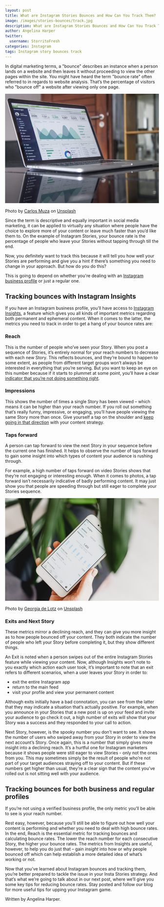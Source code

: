 ```yaml
---
layout: post
title: What are Instagram Stories Bounces and How Can You Track Them?
image: /images/stories-bounces/track.jpg
description: What are Instagram Stories Bounces and How Can You Track Them?
author: Angelina Harper
twitter:
  username: StorritoFresh
categories: Instagram
tags: Instagram story bounces track
---
```


In digital marketing terms, a "bounce" describes an instance when a person lands on a website and then leaves it without proceeding to view the other pages within the site. You might have heard the term "bounce rate" often referred to in regards to website analysis. That’s the percentage of visitors who "bounce off" a website after viewing only one page.

![Track bounces](/images/stories-bounces/track.jpg)
<!--more-->

Photo by [Carlos Muza](https://unsplash.com/photos/hpjSkU2UYSU?utm_source=unsplash&utm_medium=referral&utm_content=creditCopyText) on [Unsplash](https://unsplash.com/search/photos/business?utm_source=unsplash&utm_medium=referral&utm_content=creditCopyText)

Since the term is descriptive and equally important in social media marketing, it can be applied to virtually any situation where people have the choice to explore more of your content or leave much faster than you’d like them to. On the example of Instagram Stories, your bounce rate is the percentage of people who leave your Stories without tapping through till the end.

Now, you definitely want to track this because it will tell you how well your Stories are performing and give you a hint if there’s something you need to change in your approach. But how do you do this?

This is going to depend on whether you're dealing with an [Instagram business profile](https://later.com/blog/instagram-business-profile/) or just a regular one.

## Tracking bounces with Instagram Insights ##

If you have an Instagram business profile, you’ll have access to [Instagram Insights](https://help.instagram.com/788388387972460?helpref=faq_content), a feature which gives you all kinds of important metrics regarding both permanent and ephemeral content. When it comes to the latter, the metrics you need to track in order to get a hang of your bounce rates are:

### Reach ###

This is the number of people who’ve seen your Story. When you post a sequence of Stories, it’s entirely normal for your reach numbers to decrease with each new Story. This reflects bounces, and they’re bound to happen to some extent, as people from different target groups won’t always be interested in everything that you’re serving. But you want to keep an eye on this number because if it starts to plummet at some point, you’ll have a clear [indicator that you’re not doing something right](https://blog.storrito.com/instagram/2018/12/13/4-Instagram-Story-Mistakes-Youre-Making.html). 

### Impressions ###

This shows the number of times a single Story has been viewed – which means it can be higher than your reach number. If you roll out something that’s really funny, impressive, or engaging, you’ll have people viewing the same Story more than once. Give yourself a tap on the shoulder and [keep going in that direction](https://blog.storrito.com/instagram/2019/01/23/how-to-design-awesome-instagram-stories.html) with your content strategy.

### Taps forward ###

A person can tap forward to view the next Story in your sequence before the current one has finished. It helps to observe the number of taps forward to gain some insight into which types of content your audience is rushing through. 

For example, a high number of taps forward on video Stories shows that they’re not engaging or interesting enough. When it comes to photos, a tap forward isn’t necessarily indicative of badly performing content. It may just show you that people are speeding through but still eager to complete your Stories sequence.

![Track bounces](/images/stories-bounces/track2.jpg)

Photo by [Georgia de Lotz](https://unsplash.com/photos/-UsJoNxLaNo?utm_source=unsplash&utm_medium=referral&utm_content=creditCopyText) on [Unsplash](https://unsplash.com/search/photos/instagram?utm_source=unsplash&utm_medium=referral&utm_content=creditCopyText)

### Exits and Next Story ###

These metrics mirror a declining reach, and they can give you more insight as to how people bounced off your content. They both indicate the number of people who left your Story before completing it, but they show different things.

An Exit is noted when a person swipes out of the entire Instagram Stories feature while viewing your content. Now, although Insights won’t note to you exactly which action each user took, it’s important to note that an exit refers to different scenarios, when a user leaves your Story in order to:

+ exit the entire Instagram app
+ return to the main feed
+ visit your profile and view your permanent content

Although exits initially have a bad connotation, you can see from the latter that they may indicate a situation that’s actually positive. For example, when you announce in your Stories that a new post is up on your feed and invite your audience to go check it out, a high number of exits will show that your Story was a success and they responded to your call to action. 

Next Story, however, is the spooky number you don’t want to see. It shows the number of users who swiped away from your Story in order to view the next account’s Story. Once again, this is a number that simply gives more insight into a declining reach. It’s a hurtful one for Instagram marketers because it shows people were still eager to view Stories - only not the ones from you. This may sometimes simply be the result of people who’re not part of your target audiences straying off to your content. But if these numbers get higher than usual, they’re a clear sign that the content you’ve rolled out is not sitting well with your audience. 

## Tracking bounces for both business and regular profiles ##

If you’re not using a verified business profile, the only metric you’ll be able to see is your reach number.

Rest easy, however, because you’ll still be able to figure out how well your content is performing and whether you need to deal with high bounce rates. In the end, Reach is the essential metric for tracking bounces and calculating bounce rates. The lower the reach number for each consecutive Story, the higher your bounce rates. The metrics from Insights are useful, however, to help you do just that – gain *insight* into how or why people bounced off which can help establish a more detailed idea of what’s working or not.



Now that you’ve learned about Instagram bounces and tracking them, you’re better prepared to tackle the issue in your Insta Stories strategy. And that’s what we’re going to talk about in our next post, where we’ll give you some key tips for reducing bounce rates. Stay posted and follow our blog for more useful tips for upping your Instagram game.

Written by Angelina Harper.